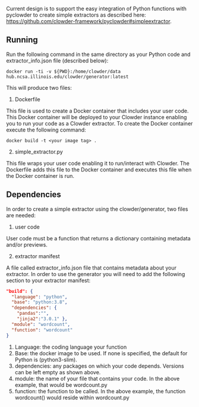 Current design is to support the easy integration of Python functions with pyclowder to create simple extractors as described here: https://github.com/clowder-framework/pyclowder#simpleextractor.

## Running
Run the following command in the same directory as your Python code and extractor_info.json file (described below):
```
docker run -ti -v ${PWD}:/home/clowder/data hub.ncsa.illinois.edu/clowder/generator:latest
```
This will produce two files:
1. Dockerfile

This file is used to create a Docker container that includes your user code. This Docker container will be deployed to your Clowder instance enabling you to run your code as a Clowder extractor. To create the Docker container execute the following command:

```
docker build -t <your image tag> .
```
2. simple_extractor.py

This file wraps your user code enabling it to run/interact with Clowder. The Dockerfile adds this file to the Docker container and executes this file when the Docker container is run.

## Dependencies
In order to create a simple extractor using the clowder/generator, two files are needed:
1. user code

User code must be a function that returns a dictionary containing metadata and/or previews.

2. extractor manifest

A file called extractor_info.json file that contains metadata about your extractor. In order to use the generator you will need to add the following section to your extractor manifest:

```JSON
"build": {
  "language": "python",
  "base": "python:3.8",
  "dependencies": {
    "pandas":"",
    "jinja2":"3.0.1" },
  "module": "wordcount",
  "function": "wordcount"
}
```
1. Language: the coding language your function
2. Base: the docker image to be used. If none is specified, the default for Python is (python3-slim).
3. dependencies: any packages on which your code depends. Versions can be left empty as shown above.
4. module: the name of your file that contains your code. In the above example, that would be wordcount.py
5. function: the function to be called. In the above example, the function wordcount() would reside within wordcount.py
